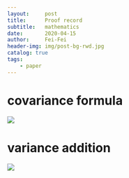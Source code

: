 ```yaml
---
layout:     post
title:     	Proof record
subtitle:   mathematics
date:       2020-04-15
author:     Fei-Fei
header-img: img/post-bg-rwd.jpg
catalog: true
tags:
    - paper
---
```


# covariance formula
![](https://tva1.sinaimg.cn/large/007S8ZIlgy1gebra0zm3hj31400u0npd.jpg)

# variance addition
![](https://tva1.sinaimg.cn/large/007S8ZIlgy1gebsvt81x2j30a707e0t7.jpg)

